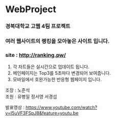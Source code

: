 # WebProject
### 경북대학교 고웹 4팀 프로젝트 
### 여러 웹사이트의 랭킹을 모아놓은 사이트 입니다. ###
### site : http://ranking.pw/ ###

1. 각 차트들은 실시간으로 업데이트 됩니다.
2. 메인페이지는 Top3를 5초마다 변경되어 보여줍니다. 
3. 모바일에서 호완가능한 반응형 웹페이지 입니다. 

조장 : 노준석  
조원 : 유병일 정서영 서경섭  



발표영상 : https://www.youtube.com/watch?v=I5uVF3FSpJ8&feature=youtu.be
